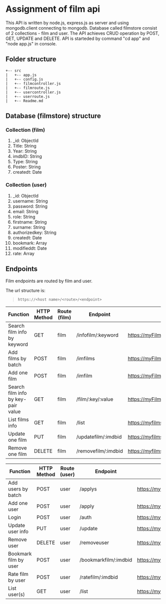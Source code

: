 # Assignment of film api

   This API is written by node.js, express.js as server and using mongodb.client connecting to mongodb. Database called filmstore consist of 2 collections - film and user. The API achieves CRUD operation by POST, GET, UPDATE and DELETE. API is starteded by command "cd app" and "node app.js" in console.

## Folder structure

```
+-- src
|   +-- app.js
|   +-- config.js
|   +-- filmcontroller.js
|   +-- filmroute.js
|   +-- usercontroller.js
|   +-- userroute.js
|   +-- Readme.md
```

## Database (filmstore) structure

### Collection (film)
1. _id: ObjectId 
2. Title: String
3. Year: String
4. imdbID: String
5. Type: String
6. Poster: String
7. createdt: Date

### Collection (user)
1. _id: ObjectId
2. username: String
3. password: String
4. email: String
5. role: String
6. firstname: String
7. surname: String
8. authorizedkey: String
9. createdt: Date
10. bookmark: Array
11. modifieddt: Date
12. rate: Array

## Endpoints

Film endpoints are routed by film and user. 

The url structure is:
> ```https://<host name>/<route>/<endpoint>```   

| Function | HTTP Method | Route (film) | Endpoint | Url example |
| ------ | ------ | ------ | ------ | ------ |
| Search film info by keyword | GET | film | /infofilm/:keyword | https://myFilmstore.kcwong8051.repl.co/film/infofilm/king |
| Add films by batch | POST | film | /imfilms | https://myFilmstore.kcwong8051.repl.co/film/imfilms |
| Add one film | POST | film | /imfilm | https://myFilmstore.kcwong8051.repl.co/film/imfilm | 
| Search film info by key-pair value | GET | film | /film/:key/:value | https://myFilmstore.kcwong8051.repl.co/film/film/Title/king |
| List films info | GET | film | /list | https://myfilmstore.kcwong8051.repl.co/film/list |
| Update one film | PUT | film | /updatefilm/:imdbid | https://myfilmstore.kcwong8051.repl.co/film/updatefilm/tt0455590 |
| Remove one film | DELETE | film | /removefilm/:imdbid | https://myfilmstore.kcwong8051.repl.co/film/removefilm/tt0455590 |
   
| Function | HTTP Method | Route (user) | Endpoint | Url example |
| ------ | ------ | ------ | ------ | ------ |
| Add users by batch | POST | user | /applys | https://myFilmstore.kcwong8051.repl.co/user/applys |
| Add one user | POST | user | /apply | https://myFilmstore.kcwong8051.repl.co/user/apply |
| Login | POST | user | /auth | https://myFilmstore.kcwong8051.repl.co/user/auth |
| Update user info | PUT | user | /update | https://myFilmstore.kcwong8051.repl.co/user/update |
| Remove user | DELETE | user | /removeuser | https://myFilmstore.kcwong8051.repl.co/user/removeuser |
| Bookmark film by user | POST | user | /bookmarkfilm/:imdbid | https://myFilmstore.kcwong8051.repl.co/user/bookmarkfilm/tt0455590 |
| Rate film by user | POST | user | /ratefilm/:imdbid | https://myFilmstore.kcwong8051.repl.co/user/ratefilm/tt0455590 |
| List user(s) | GET | user | /list | https://myFilmstore.kcwong8051.repl.co/user/list |

